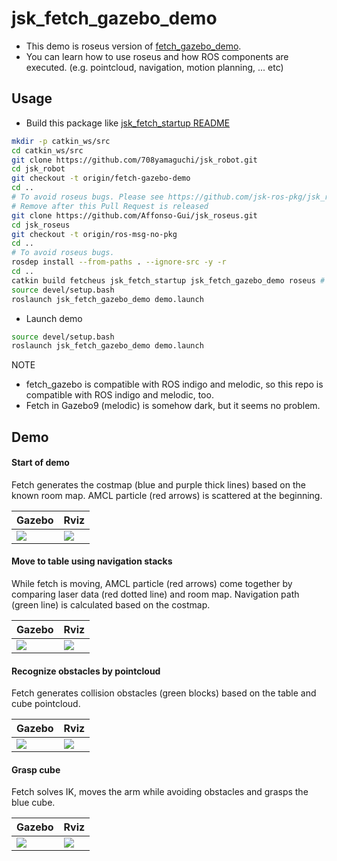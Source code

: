 jsk_fetch_gazebo_demo
=====================

- This demo is roseus version of [fetch\_gazebo\_demo](https://github.com/fetchrobotics/fetch_gazebo/tree/gazebo9/fetch_gazebo_demo).
- You can learn how to use roseus and how ROS components are executed. (e.g. pointcloud, navigation, motion planning, ... etc)

## Usage
- Build this package like [jsk\_fetch\_startup README](https://github.com/jsk-ros-pkg/jsk_robot/tree/master/jsk_fetch_robot#setup-environment)
```bash
mkdir -p catkin_ws/src
cd catkin_ws/src
git clone https://github.com/708yamaguchi/jsk_robot.git
cd jsk_robot
git checkout -t origin/fetch-gazebo-demo
cd ..
# To avoid roseus bugs. Please see https://github.com/jsk-ros-pkg/jsk_roseus/pull/609
# Remove after this Pull Request is released
git clone https://github.com/Affonso-Gui/jsk_roseus.git
cd jsk_roseus
git checkout -t origin/ros-msg-no-pkg
cd ..
# To avoid roseus bugs.
rosdep install --from-paths . --ignore-src -y -r
cd ..
catkin build fetcheus jsk_fetch_startup jsk_fetch_gazebo_demo roseus # Remove roseus after this Pull Request is released
source devel/setup.bash
roslaunch jsk_fetch_gazebo_demo demo.launch
```

- Launch demo
```bash
source devel/setup.bash
roslaunch jsk_fetch_gazebo_demo demo.launch
```

NOTE
- fetch\_gazebo is compatible with ROS indigo and melodic, so this repo is compatible with ROS indigo and melodic, too.
- Fetch in Gazebo9 (melodic) is somehow dark, but it seems no problem.

## Demo
#### Start of demo
Fetch generates the costmap (blue and purple thick lines) based on the known room map. AMCL particle (red arrows) is scattered at the beginning.

|Gazebo|Rviz|
|---|---|
|![](https://user-images.githubusercontent.com/19769486/78505523-f9f7c180-77ae-11ea-997f-379fdbf94c89.jpg)|![](https://user-images.githubusercontent.com/19769486/78505541-1ac01700-77af-11ea-98eb-e6c1b3e9caaf.png)|

#### Move to table using navigation stacks
While fetch is moving, AMCL particle (red arrows) come together by comparing laser data (red dotted line) and room map. Navigation path (green line) is calculated based on the costmap.

|Gazebo|Rviz|
|---|---|
|![](https://user-images.githubusercontent.com/19769486/78506252-565ce000-77b3-11ea-874d-fd1b966b7d15.jpg)|![](https://user-images.githubusercontent.com/19769486/78505555-3a573f80-77af-11ea-9ad3-e99fa06382be.png)|

#### Recognize obstacles by pointcloud
Fetch generates collision obstacles (green blocks) based on the table and cube pointcloud.

|Gazebo|Rviz|
|---|---|
|![](https://user-images.githubusercontent.com/19769486/78505574-5a86fe80-77af-11ea-803c-d4c45bc4d84d.jpg)|![](https://user-images.githubusercontent.com/19769486/78506589-96bd5d80-77b5-11ea-8220-24e5647998cc.png)|

#### Grasp cube
Fetch solves IK, moves the arm while avoiding obstacles and grasps the blue cube.

|Gazebo|Rviz|
|---|---|
|![](https://user-images.githubusercontent.com/19769486/78505616-9ae67c80-77af-11ea-87d8-dcb0a5714c78.jpg)|![](https://user-images.githubusercontent.com/19769486/78505631-a9cd2f00-77af-11ea-9410-773d85e8081e.png)|
